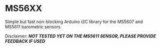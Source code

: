 # MS56XX
Simple but fast non-blocking Arduino i2C library for the MS5607 and MS5611 barometric sensors


Disclaimer:
***NOT TESTED YET ON THE MS5611 SENSOR, PLEASE PROVIDE FEEDBACK IF USED***
